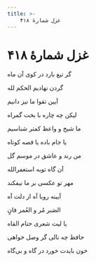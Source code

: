 ```yaml
---
title: >-
    غزل شمارهٔ ۴۱۸
---
```

# غزل شمارهٔ ۴۱۸

<div class="b" id="bn1"><div class="m1"><p>گر تیغ بارد در کوی آن ماه</p></div>
<div class="m2"><p>گردن نهادیم الحکم لله</p></div></div>
<div class="b" id="bn2"><div class="m1"><p>آیین تقوا ما نیز دانیم</p></div>
<div class="m2"><p>لیکن چه چاره با بخت گمراه</p></div></div>
<div class="b" id="bn3"><div class="m1"><p>ما شیخ و واعظ کمتر شناسیم</p></div>
<div class="m2"><p>یا جام باده یا قصه کوتاه</p></div></div>
<div class="b" id="bn4"><div class="m1"><p>من رند و عاشق در موسم گل</p></div>
<div class="m2"><p>آن گاه توبه استغفرالله</p></div></div>
<div class="b" id="bn5"><div class="m1"><p>مهر تو عکسی بر ما نیفکند</p></div>
<div class="m2"><p>آیینه رویا آه از دلت آه</p></div></div>
<div class="b" id="bn6"><div class="m1"><p>الصَبر مُر و العُمر فانٍ</p></div>
<div class="m2"><p>یا لیت شعری حتام القاه</p></div></div>
<div class="b" id="bn7"><div class="m1"><p>حافظ چه نالی گر وصل خواهی</p></div>
<div class="m2"><p>خون بایدت خورد در گاه و بی‌گاه</p></div></div>

